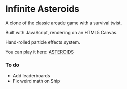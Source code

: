 # Infinite Asteroids

A clone of the classic arcade game with a survival twist.

Built with JavaScript, rendering on an HTML5 Canvas. 

Hand-rolled particle effects system.

You can play it here: [ASTEROIDS](http://gotno.github.io/asteroids/) 

### To do
  + Add leaderboards
  + Fix weird math on Ship
